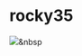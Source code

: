 # rocky35
<img src="https://img.shields.io/badge/Python-3766AB?style=flat-square&logo=Python&logoColor=white"/></a>&nbsp 
